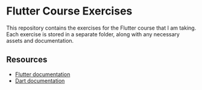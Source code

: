 # Flutter Course Exercises

This repository contains the exercises for the Flutter course that I am taking. Each exercise is stored in a separate folder, along with any necessary assets and documentation.

## Resources

- [Flutter documentation](https://dcs.flutter.dev/)
- [Dart documentation](https://dart.dev/guides)
